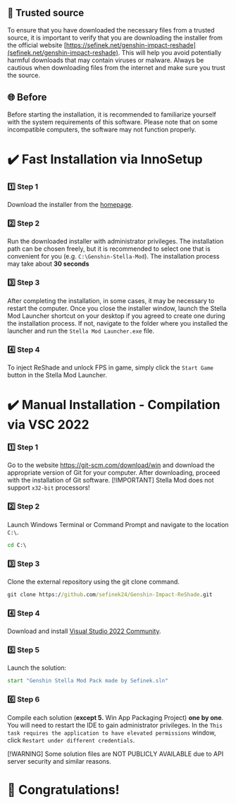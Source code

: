 <!-- [[> SEO
###### Number: 9

###### Title: How to Install Genshin Stella Mod - ReShade and FPS Unlock | Very Fast
###### Description: This document provides a comprehensive installation guide for Genshin Stella Mod, which includes ReShade and FPS unlocking. Follow the step-by-step instructions to enhance your Genshin Impact gaming experience. Learn how to install the mod using the InnoSetup installer, ensuring compatibility with various operating systems. Check your PC's specifications to meet the mod's requirements and enjoy new features seamlessly.
###### Tags: genshin stella mod, genshin impact reshade, fps unlock, installation guide, how-to, supported operating systems, pc requirements, trusted source, avoid harmful downloads, beta version, installation process, innosetup installer, step-by-step guide, download instructions, stella mod launcher, desktop shortcut, game launcher, new features, reshade injection, fps boost, game performance, game modifications, stella mod beta, computer specifications, genshin impact modding, game enhancements, trusted installer, download from official website, computer safety, genshin impact mods
###### 
]]> -->

## 🔑 Trusted source
To ensure that you have downloaded the necessary files from a trusted source, it is important to verify that you are downloading the installer from the official website [https://sefinek.net/genshin-impact-reshade](sefinek.net/genshin-impact-reshade).
This will help you avoid potentially harmful downloads that may contain viruses or malware. Always be cautious when downloading files from the internet and make sure you trust the source.

## 🌐 Before
Before starting the installation, it is recommended to familiarize yourself with the system requirements of this software. Please note that on some incompatible computers, the software may not function properly.



# ✔️ Fast Installation via InnoSetup
### 1️⃣ Step 1
Download the installer from the [homepage](https://sefinek.net/genshin-impact-reshade).

### 2️⃣ Step 2
Run the downloaded installer with administrator privileges. The installation path can be chosen freely, but it is recommended to select one that is convenient for you (e.g. `C:\Genshin-Stella-Mod`).
The installation process may take about **30 seconds**

### 3️⃣ Step 3
After completing the installation, in some cases, it may be necessary to restart the computer. Once you close the installer window, launch the Stella Mod Launcher shortcut on your desktop if you agreed to create one during the installation process. If not, navigate to the folder where you installed the launcher and run the `Stella Mod Launcher.exe` file.

### 4️⃣ Step 4
To inject ReShade and unlock FPS in game, simply click the `Start Game` button in the Stella Mod Launcher.



# ✔️ Manual Installation - Compilation via VSC 2022
### 1️⃣ Step 1
Go to the website https://git-scm.com/download/win and download the appropriate version of Git for your computer. After downloading, proceed with the installation of Git software.
[!IMPORTANT]
Stella Mod does not support `x32-bit` processors!

### 2️⃣ Step 2
Launch Windows Terminal or Command Prompt and navigate to the location `C:\`.
```cmd
cd C:\
```

### 3️⃣ Step 3
Clone the external repository using the git clone command.
```cmd
git clone https://github.com/sefinek24/Genshin-Impact-ReShade.git
```

### 4️⃣ Step 4
Download and install [Visual Studio 2022 Community](https://visualstudio.microsoft.com/vs/community).

### 5️⃣ Step 5
Launch the solution:
```cmd
start "Genshin Stella Mod Pack made by Sefinek.sln"
```

### 6️⃣ Step 6
Compile each solution (**except 5.** Win App Packaging Project) __one by one__. You will need to restart the IDE to gain administrator privileges. In the `This task requires the application to have elevated permissions` window, click `Restart under different credentials`.

[!WARNING]
Some solution files are NOT PUBLICLY AVAILABLE due to API server security and similar reasons.


# 🎉 Congratulations!